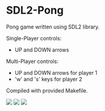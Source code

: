 # SDL2-Pong
Pong game written using SDL2 library.

Single-Player controls:
  - UP and DOWN arrows

Multi-Player controls:
  - UP and DOWN arrows for player 1
  - 'w' and 's' keys for player 2
  
Compiled with provided Makefile.

<img src="https://i.imgur.com/gHT46DC.png"/>
<img src="https://i.imgur.com/KQ9z975.png"/>
<img src="https://i.imgur.com/BkECOg6.png"/>
